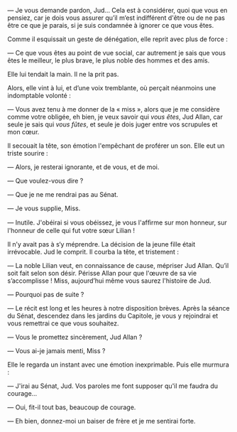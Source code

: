— Je vous demande pardon, Jud... Cela est à considérer, quoi que vous
en pensiez, car je dois vous assurer qu’il m‘est indifférent d'être ou de ne pas être ce que je parais, si je suis condamnée à ignorer ce que vous êtes.

Comme il esquissait un geste de dénégation, elle reprit avec plus de force :

— Ce que vous êtes au point de vue social, car autrement je sais que vous êtes le meilleur, le plus brave, le plus noble des hommes et des amis.

Elle lui tendait la main. Il ne la prit pas.

Alors, elle vint à lui, et d’une voix tremblante, où perçait néanmoins
une indomptable volonté :

— Vous avez tenu à me donner de la « miss », alors que je me considère
comme votre obligée, eh bien, je veux savoir qui _vous êtes_, Jud Allan, car seule je sais qui _vous fûtes_, et seule je dois juger entre vos scrupules et mon cœur.

Il secouait la tête, son émotion l'empêchant de proférer un son. Elle eut un triste sourire :

— Alors, je resterai ignorante, et de vous, et de moi.

— Que voulez-vous dire ?

— Que je ne me rendrai pas au Sénat.

— Je vous supplie, Miss.

— Inutile. J'obéirai si vous obéissez, je vous l'afﬁrme sur mon honneur, sur l'honneur de celle qui fut votre sœur Lilian !

Il n’y avait pas à s‘y méprendre. La décision de la jeune fille était irrévocable. Jud le comprit. Il courba la tête, et tristement :

— La noble Lilian veut, en connaissance de cause, mépriser Jud Allan.
Qu’il soit fait selon son désir. Périsse Allan pour que l'œuvre de sa vie s’accomplisse ! Miss, aujourd’hui même vous saurez l'histoire de Jud.

— Pourquoi pas de suite ?

— Le récit est long et les heures à notre disposition brèves. Après la
séance du Sénat, descendez dans les jardins du Capitole, je vous y rejoindrai et vous remettrai ce que vous souhaitez.

— Vous le promettez sincèrement, Jud Allan ?

— Vous ai-je jamais menti, Miss ?

Elle le regarda un instant avec une émotion inexprimable. Puis elle murmura :

— J'irai au Sénat, Jud. Vos paroles me font supposer qu'il me faudra du courage...

— Oui, fit-il tout bas, beaucoup de courage.

— Eh bien, donnez-moi un baiser de frère et je me sentirai forte.
